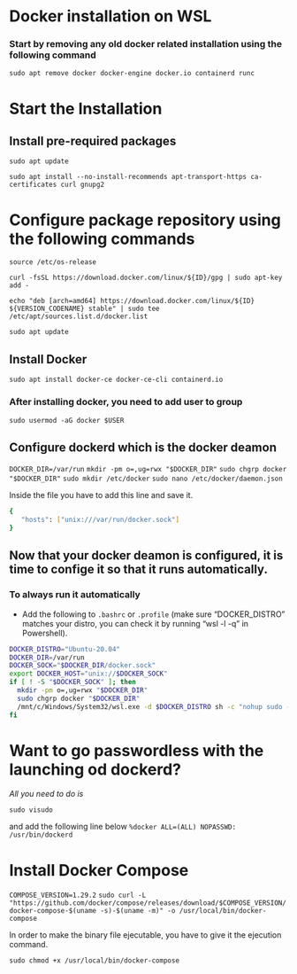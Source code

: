 # Docker installation on WSL
### Start by removing any old docker related installation using the following command 
`sudo apt remove docker docker-engine docker.io containerd runc`

# Start the Installation
## Install pre-required packages 
`sudo apt update`

`sudo apt install --no-install-recommends apt-transport-https ca-certificates curl gnupg2`

# Configure package repository using the following commands
`source /etc/os-release`

`curl -fsSL https://download.docker.com/linux/${ID}/gpg | sudo apt-key add -`

`echo "deb [arch=amd64] https://download.docker.com/linux/${ID} ${VERSION_CODENAME} stable" | sudo tee /etc/apt/sources.list.d/docker.list`

`sudo apt update`

## Install Docker 
`sudo apt install docker-ce docker-ce-cli containerd.io
`
### After installing docker, you need to add user to group 
`sudo usermod -aG docker $USER
`
## Configure dockerd which is the docker deamon
`DOCKER_DIR=/var/run`
`mkdir -pm o=,ug=rwx "$DOCKER_DIR"`
`sudo chgrp docker "$DOCKER_DIR"`
`sudo mkdir /etc/docker`
`sudo nano /etc/docker/daemon.json`

Inside the file you have to add this line and save it.

```Bash
{
   "hosts": ["unix:///var/run/docker.sock"]
} 
```
## Now that your docker deamon is configured, it is time to confige it so that it runs automatically.

### To always run it automatically
 
 * Add the following to `.bashrc` or `.profile` (make sure “DOCKER_DISTRO” matches your distro, you can check it by running “wsl -l -q” in Powershell).

 ```Bash
DOCKER_DISTRO="Ubuntu-20.04"
DOCKER_DIR=/var/run
DOCKER_SOCK="$DOCKER_DIR/docker.sock"
export DOCKER_HOST="unix://$DOCKER_SOCK"
if [ ! -S "$DOCKER_SOCK" ]; then
   mkdir -pm o=,ug=rwx "$DOCKER_DIR"
   sudo chgrp docker "$DOCKER_DIR"
   /mnt/c/Windows/System32/wsl.exe -d $DOCKER_DISTRO sh -c "nohup sudo -b dockerd < /dev/null > $DOCKER_DIR/dockerd.log 2>&1"
fi
 ```
 # Want to go passwordless with the launching od dockerd?
_All you need to do is_

`sudo visudo`

and add the following line below
`%docker ALL=(ALL) NOPASSWD: /usr/bin/dockerd`

# Install Docker Compose 
`COMPOSE_VERSION=1.29.2`
`sudo curl -L "https://github.com/docker/compose/releases/download/$COMPOSE_VERSION/docker-compose-$(uname -s)-$(uname -m)" -o /usr/local/bin/docker-compose`

In order to make the binary file ejecutable, you have to give it the ejecution command.

`sudo chmod +x /usr/local/bin/docker-compose`
